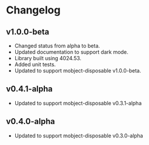 # Changelog

## v1.0.0-beta

- Changed status from alpha to beta.
- Updated documentation to support dark mode.
- Library built using 4024.53.
- Added unit tests.
- Updated to support mobject-disposable v1.0.0-beta.

## v0.4.1-alpha

- Updated to support mobject-disposable v0.3.1-alpha

## v0.4.0-alpha

- Updated to support mobject-disposable v0.3.0-alpha
